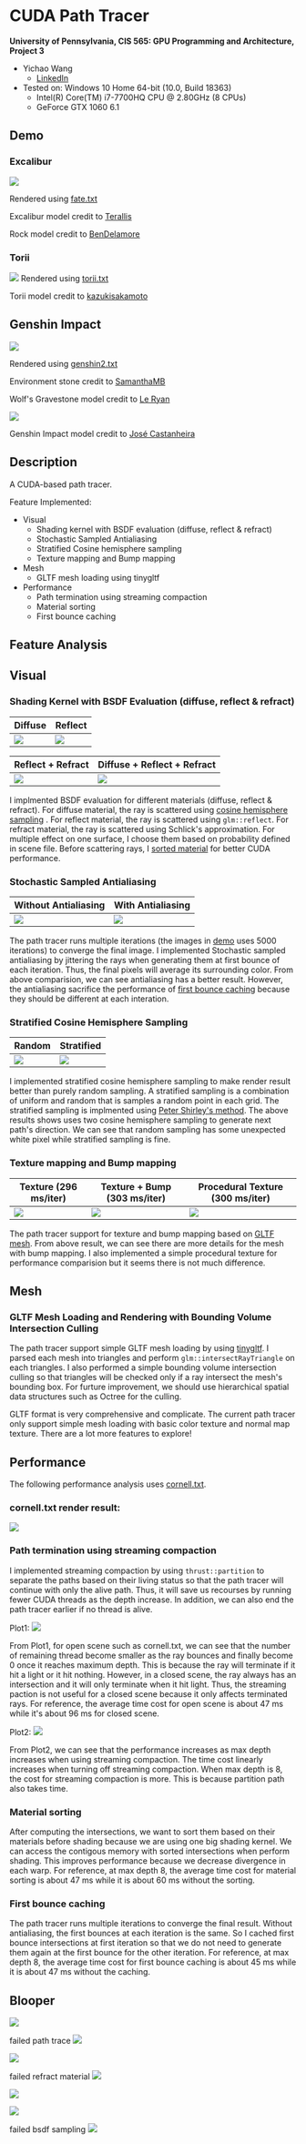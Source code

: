 CUDA Path Tracer
================

**University of Pennsylvania, CIS 565: GPU Programming and Architecture, Project 3**

* Yichao Wang
  * [LinkedIn](https://www.linkedin.com/in/wangyic/) 
* Tested on: Windows 10 Home 64-bit (10.0, Build 18363)
  * Intel(R) Core(TM) i7-7700HQ CPU @ 2.80GHz (8 CPUs)
  * GeForce GTX 1060	6.1

## Demo

### Excalibur
![](img/demo1.png)

Rendered using [fate.txt](scenes/fate.txt)

Excalibur model credit to [Terallis](https://sketchfab.com/3d-models/excalibur-fatestay-night-c7cb6fb3ada742e894f891ad18be1db4)

Rock model credit to [BenDelamore](https://sketchfab.com/3d-models/a-rock-c49139dbab5e4c498c225b56cca30466)

### Torii

![](img/demo2.png)
Rendered using [torii.txt](scenes/torii.txt)

Torii model credit to [kazukisakamoto
](https://sketchfab.com/3d-models/torii-7c4d9c93946a41a2a73468b74436705b)

## Genshin Impact

![](img/demo3.png)

Rendered using [genshin2.txt](scenes/genshin2.txt)

Environment stone credit to [SamanthaMB](https://sketchfab.com/3d-models/textured-game-environment-3a3c90194d35484f9b18b192c95341bf)

Wolf's Gravestone model credit to [Le Ryan](https://sketchfab.com/3d-models/genshin-impact-wolfs-gravestone-e71a938e02904b14abace9ce10078711)

![](img/demo4.png)

Genshin Impact model credit to [José Castanheira](https://sketchfab.com/3d-models/genshin-impact-scene-fa345e2979544abe94fa05acf1d62f4b)
## Description

A CUDA-based path tracer.

Feature Implemented:

* Visual
    * Shading kernel with BSDF evaluation (diffuse, reflect & refract)
    * Stochastic Sampled Antialiasing
    * Stratified Cosine hemisphere sampling
    * Texture mapping and Bump mapping
* Mesh
    * GLTF mesh loading using tinygltf
* Performance
    * Path termination using streaming compaction
    * Material sorting
    * First bounce caching


## Feature Analysis


## Visual

### Shading Kernel with BSDF Evaluation (diffuse, reflect & refract)

|Diffuse | Reflect |
|-|-|
|![](img/diffuse.png) |![](img/reflect.png) |

|Reflect + Refract | Diffuse + Reflect + Refract |
|-|-|
|![](img/rr.png) |![](img/rrd.png) |

I implmented BSDF evaluation for different materials (diffuse, reflect & refract). For diffuse material, the ray is scattered using [cosine hemisphere sampling](#stratified-cosine-hemisphere-sampling)
. For reflect material, the ray is scattered using ```glm::reflect```. For refract material, the ray is scattered using Schlick's approximation. For multiple effect on one surface, I choose them based on probability defined in scene file. Before scattering rays, I [sorted material](#material-sorting) for better CUDA performance.

### Stochastic Sampled Antialiasing

|Without Antialiasing| With Antialiasing|
|--|--|
|![](img/uaa.png) |![](img/aa.png) |

The path tracer runs multiple iterations (the images in [demo](#demo) uses 5000 iterations) to converge the final image. I implemented Stochastic sampled antialiasing by jittering the rays when generating them at first bounce of each iteration. Thus, the final pixels will average its surrounding color. From above comparision, we can see antialiasing has a better result. However, the antialiasing sacrifice the performance of [first bounce caching](#first-bounce-caching) because they should be different at each interation.

### Stratified Cosine Hemisphere Sampling

|Random|Stratified|
|----|----|
|![](img/strat2.png)|![](img/strat1.png)

I implemented stratified cosine hemisphere sampling to make render result better than purely random sampling. A stratified sampling is a combination of uniform and random that is samples a random point in each grid. The stratified sampling is implmented using  [Peter Shirley's method](https://pdfslide.net/documents/a-low-distortion-map-between-disk-and-square.html).
The above results shows uses two cosine hemisphere sampling to generate next path's direction. We can see that random sampling has some unexpected white pixel while stratified sampling is fine.

### Texture mapping and Bump mapping

|Texture (296 ms/iter)|Texture + Bump (303 ms/iter) | Procedural Texture (300 ms/iter)|
|-|---|---|
| ![](img/texture.png)|![](img/texturebump.png) |![](img/pc.png)

The path tracer support for texture and bump mapping based on [GLTF mesh](#mesh). From above result, we can see there are more details for the mesh with bump mapping. I also implemented a simple procedural texture for performance comparision but it seems there is not much difference.

## Mesh

### GLTF Mesh Loading and Rendering with Bounding Volume Intersection Culling

The path tracer support simple GLTF mesh loading by using [tinygltf](https://github.com/syoyo/tinygltf/). I parsed each mesh into triangles and perform ```glm::intersectRayTriangle``` on each triangles. I also performed a simple bounding volume intersection culling so that triangles will be checked only if a ray intersect the mesh's bounding box. For furture improvement, we should use hierarchical spatial data structures such as Octree for the culling. 

GLTF format is very comprehensive and complicate. The current path tracer only support simple mesh loading with basic color texture and normal map texture. There are a lot more features to explore!

## Performance

The following performance analysis uses [cornell.txt](scenes/cornell.txt).

### cornell.txt render result:

![](img/cornell.png)

### Path termination using streaming compaction

I implemented streaming compaction by using ```thrust::partition``` to separate the paths based on their living status so that the path tracer will continue with only the alive path. Thus, it will save us recourses by running fewer CUDA threads as the depth increase. In addition, we can also end the path tracer earlier if no thread is alive.

Plot1:
![](img/stream1.png)

From Plot1, for open scene such as cornell.txt, we can see that the number of remaining thread become smaller as the ray bounces and finally become 0 once it reaches maximum depth. This is because the ray will terminate if it hit a light or it hit nothing. However, in a closed scene, the ray always has an intersection and it will only terminate when it hit light. Thus, the streaming paction is not useful for a closed scene because it only affects terminated rays. For reference, the average time cost for open scene is about 47 ms while it's about 96 ms for closed scene.

Plot2:
![](img/stream2.png)

From Plot2, we can see that the performance increases as max depth increases when using streaming compaction. The time cost linearly increases when turning off streaming compaction. When max depth is 8, the cost for streaming compaction is more. This is because partition path also takes time.

### Material sorting

After computing the intersections, we want to sort them based on their materials before shading because we are using one big shading kernel. We can access the contigous memory with sorted intersections when perform shading. This improves performance because we decrease divergence in each warp. For reference, at max depth 8, the average time cost for material sorting is about 47 ms while it is about 60 ms without the sorting.

### First bounce caching

The path tracer runs multiple iterations to converge the final result. Without antialiasing, the first bounces at each iteration is the same. So I cached first bounce intersections at first iteration so that we do not need to generate them again at the first bounce for the other iteration. For reference, at max depth 8, the average time cost for first bounce caching is about 45 ms while it is about 47 ms without the caching.


## Blooper


![](img/blooper1.png)

failed path trace
![](img/blooper2.png)

![](img/blooper3.png)

failed refract material
![](img/blooper4.png)

![](img/blooper5.png)

![](img/blooper6.png)

failed bsdf sampling
![](img/blooper7.png)
